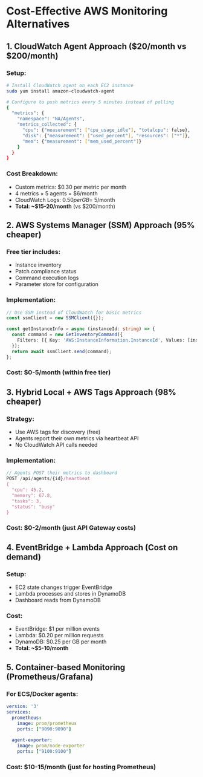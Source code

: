 # Cost-Effective AWS Monitoring Alternatives

## 1. CloudWatch Agent Approach ($20/month vs $200/month)

### Setup:
```bash
# Install CloudWatch agent on each EC2 instance
sudo yum install amazon-cloudwatch-agent

# Configure to push metrics every 5 minutes instead of polling
{
  "metrics": {
    "namespace": "NA/Agents",
    "metrics_collected": {
      "cpu": {"measurement": ["cpu_usage_idle"], "totalcpu": false},
      "disk": {"measurement": ["used_percent"], "resources": ["*"]},
      "mem": {"measurement": ["mem_used_percent"]}
    }
  }
}
```

### Cost Breakdown:
- Custom metrics: $0.30 per metric per month
- 4 metrics × 5 agents = $6/month
- CloudWatch Logs: $0.50 per GB = ~$5/month
- **Total: ~$15-20/month** (vs $200/month)

## 2. AWS Systems Manager (SSM) Approach (95% cheaper)

### Free tier includes:
- Instance inventory
- Patch compliance status  
- Command execution logs
- Parameter store for configuration

### Implementation:
```typescript
// Use SSM instead of CloudWatch for basic metrics
const ssmClient = new SSMClient({});

const getInstanceInfo = async (instanceId: string) => {
  const command = new GetInventoryCommand({
    Filters: [{ Key: 'AWS:InstanceInformation.InstanceId', Values: [instanceId] }]
  });
  return await ssmClient.send(command);
};
```

### Cost: **$0-5/month** (within free tier)

## 3. Hybrid Local + AWS Tags Approach (98% cheaper)

### Strategy:
- Use AWS tags for discovery (free)
- Agents report their own metrics via heartbeat API
- No CloudWatch API calls needed

### Implementation:
```typescript
// Agents POST their metrics to dashboard
POST /api/agents/{id}/heartbeat
{
  "cpu": 45.2,
  "memory": 67.8,
  "tasks": 3,
  "status": "busy"
}
```

### Cost: **$0-2/month** (just API Gateway costs)

## 4. EventBridge + Lambda Approach (Cost on demand)

### Setup:
- EC2 state changes trigger EventBridge
- Lambda processes and stores in DynamoDB
- Dashboard reads from DynamoDB

### Cost:
- EventBridge: $1 per million events
- Lambda: $0.20 per million requests  
- DynamoDB: $0.25 per GB per month
- **Total: ~$5-10/month**

## 5. Container-based Monitoring (Prometheus/Grafana)

### For ECS/Docker agents:
```yaml
version: '3'
services:
  prometheus:
    image: prom/prometheus
    ports: ["9090:9090"]
  
  agent-exporter:
    image: prom/node-exporter
    ports: ["9100:9100"]
```

### Cost: **$10-15/month** (just for hosting Prometheus)
